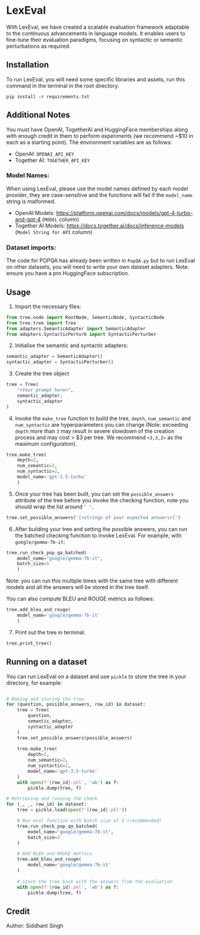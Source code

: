 # LexEval
 With LexEval, we have created a scalable evaluation framework adaptable to the continuous advancements in language models. It enables users to fine-tune their evaluation paradigms, focusing on syntactic or semantic perturbations as required.


## Installation
To run LexEval, you will need some specific libraries and assets, run this command in the terminal in the root directory:

`pip install -r requirements.txt`

## Additional Notes

You must have OpenAI, TogetherAI and HuggingFace memberships along with enough credit in them to perform experiments (we recommend ~$10 in each as a starting point).
The environment variables are as follows:
- OpenAI: `OPENAI_API_KEY`
- Together AI: `TOGETHER_API_KEY`

### Model Names:
When using LexEval, please use the model names defined by each model provider, they are case-sensitive and the functions will fail if the `model_name` string is malformed.
- OpenAI Models: https://platform.openai.com/docs/models/gpt-4-turbo-and-gpt-4 (`MODEL` column)
- Together AI Models: https://docs.together.ai/docs/inference-models (`Model String for API` column)

### Dataset imports:
The code for POPQA has already been written in `PopQA.py` but to run LexEval on other datasets, you will need to write your own dataset adapters. Note: ensure you have a pro HuggingFace subscription.

## Usage
1. Import the necessary files:
```python
from tree.node import RootNode, SemanticNode, SyntacticNode
from tree.tree import Tree
from adapters.SemanticAdapter import SemanticAdapter
from adapters.SyntacticPerturb import SyntacticPerturber
```

2. Initialise the semantic and syntactic adapters:
```python
semantic_adapter = SemanticAdapter()
syntactic_adapter = SyntacticPerturber()
```

3. Create the tree object
```python
tree = Tree(
    "<Your prompt here>",
    semantic_adapter,
    syntactic_adapter
)
```

4. Invoke the `make_tree` function to build the tree, `depth`, `num_semantic` and `num_syntactic` are hyperparameters you can change (Note: exceeding `depth` more than `3` may result in severe slowdown of the creation process and may cost > $3 per tree. We recommend `<3,3,2>` as the maximum configuration).
```python
tree.make_tree(
    depth=2, 
    num_semantic=2, 
    num_syntactic=2, 
    model_name='gpt-3.5-turbo'
    )
```

5. Once your tree has been built, you can set the `possible_answers` attribute of the tree before you invoke the checking function, note you should wrap the list around `' '`.
```python
tree.set_possible_answers('[<strings of your expected answers>]')
```

6. After building your tree and setting the possible answers, you can run the batched checking function to invoke LexEval.
For example, with `google/gemma-7b-it`:
```python
tree.run_check_pop_qa_batched(
    model_name="google/gemma-7b-it", 
    batch_size=5
    )
```
Note: you can run this multiple times with the same tree with different models and all the answers will be stored in the tree itself.

You can also compute BLEU and ROUGE metrics as follows:
```python
tree.add_bleu_and_rouge(
    model_name='google/gemma-7b-it'
    )
```

7. Print out the tree in terminal.
```python
tree.print_tree()
```

## Running on a dataset
You can run LexEval on a dataset and use `pickle` to store the tree in your directory, for example:
```python

# Making and storing the tree
for (question, possible_answers, row_id) in dataset:
    tree = Tree(
        question,
        semantic_adapter,
        syntactic_adapter
    )
    tree.set_possible_answers(possible_answers)
    
    tree.make_tree(
        depth=2, 
        num_semantic=2, 
        num_syntactic=2, 
        model_name='gpt-3.5-turbo'
    )
    with open(f'{row_id}.pkl', 'wb') as f:
        pickle.dump(tree, f)

# Retrieving and running the check
for (_, _, row_id) in dataset:
    tree = pickle.load(open(f'{row_id}.pkl'))

    # Run eval function with batch size of 3 (recommended)
    tree.run_check_pop_qa_batched(
        model_name="google/gemma-7b-it", 
        batch_size=3
    )

    # Add BLEU and ROUGE metrics
    tree.add_bleu_and_rouge(
        model_name='google/gemma-7b-it'
    )
     
    # Store the tree back with the answers from the evaluation
    with open(f'{row_id}.pkl', 'wb') as f:
        pickle.dump(tree, f)
```


## Credit
Author: Siddhant Singh